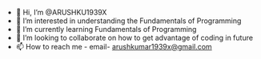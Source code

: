 - 👋 Hi, I’m @ARUSHKU1939X
- 👀 I’m interested in understanding the Fundamentals of Programming
- 🌱 I’m currently learning Fundamentals of Programming
- 💞️ I’m looking to collaborate on how to get advantage of coding in future
- 📫 How to reach me - email- arushkumar1939x@gmail.com

<!---
ARUSHKU1939X/ARUSHKU1939X is a ✨ special ✨ repository because its `README.md` (this file) appears on your GitHub profile.
You can click the Preview link to take a look at your changes.
--->
